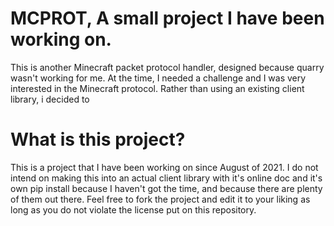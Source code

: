 # MCPROT, A small project I have been working on.

This is another Minecraft packet protocol handler, designed because quarry wasn't working for me. At the time, I needed a challenge and I was very interested in the Minecraft protocol. Rather than using an existing client library, i decided to 

# What is this project?
This is a project that I have been working on since August of 2021. I do not intend on making this into an actual client library with it's online doc and it's own pip install because I haven't got the time, and because there are plenty of them out there. Feel free to fork the project and edit it to your liking as long as you do not violate the license put on this repository.
